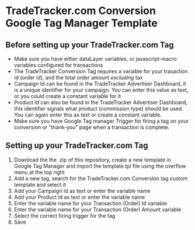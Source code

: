 # TradeTracker.com Conversion Google Tag Manager Template

## Before setting up your TradeTracker.com Tag

* Make sure you have either dataLayer variables, or javascript-macro variables configured for transactions
* The TradeTracker Conversion Tag requires a variable for your trasaction id (order id), and the total order amount *excluding* tax
* Campaign Id can be found in the TradeTracker Advertiser Dashboard, it is a unique identifier for your campaign. You can enter this value as text, or you could create a constant variable for it
* Product Id can also be found in the TradeTracker Advertiser Dashboard, this identifier signals what product (commission type) should be used. You can again enter this as text or create a constant variable.
* Make sure you have Google Tag manager Trigger for firing a tag on your conversion or "thank-you" page when a transaction is complete. 

## Setting up your TradeTracker.com Tag

1. Download the the .zip of this repository, create a new template in Google Tag Manager and import the template.tpl file using the overflow menu at the top right
1. Add a new tag, search for the TradeTracker.com Conversion tag custom template and select it
1. Add your Campaign Id as text or enter the variable name
1. Add your Product Id as text or enter the variable name
1. Enter the variable name for your Transaction (Order) Id variable
1. Enter the variable name for your Transaction (Order) Amount variable
1. Select the correct firing trigger for the tag
1. Save